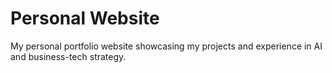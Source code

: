 # Personal Website

My personal portfolio website showcasing my projects and experience in AI and business-tech strategy. 